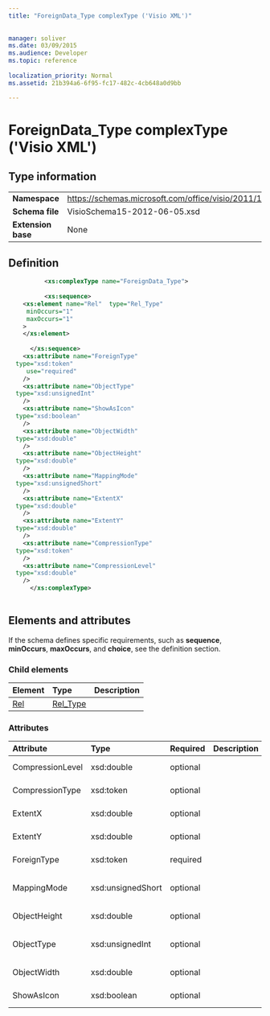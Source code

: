 ```yaml
---
title: "ForeignData_Type complexType ('Visio XML')"
 
 
manager: soliver
ms.date: 03/09/2015
ms.audience: Developer
ms.topic: reference
 
localization_priority: Normal
ms.assetid: 21b394a6-6f95-fc17-482c-4cb648a0d9bb

---
```


# ForeignData_Type complexType ('Visio XML')

## Type information

|||
|:-----|:-----|
|**Namespace** <br/> |https://schemas.microsoft.com/office/visio/2011/1/core  <br/> |
|**Schema file** <br/> |VisioSchema15-2012-06-05.xsd  <br/> |
|**Extension base** <br/> |None  <br/> |
   
## Definition

```XML
          <xs:complexType name="ForeignData_Type">
          
          <xs:sequence>
    <xs:element name="Rel"  type="Rel_Type"
     minOccurs="1"
     maxOccurs="1"
    >
    </xs:element>
    
      </xs:sequence>
    <xs:attribute name="ForeignType"
  type="xsd:token"
     use="required"
    />
    <xs:attribute name="ObjectType"
  type="xsd:unsignedInt"
    />
    <xs:attribute name="ShowAsIcon"
  type="xsd:boolean"
    />
    <xs:attribute name="ObjectWidth"
  type="xsd:double"
    />
    <xs:attribute name="ObjectHeight"
  type="xsd:double"
    />
    <xs:attribute name="MappingMode"
  type="xsd:unsignedShort"
    />
    <xs:attribute name="ExtentX"
  type="xsd:double"
    />
    <xs:attribute name="ExtentY"
  type="xsd:double"
    />
    <xs:attribute name="CompressionType"
  type="xsd:token"
    />
    <xs:attribute name="CompressionLevel"
  type="xsd:double"
    />
      </xs:complexType>
      
```

## Elements and attributes

If the schema defines specific requirements, such as **sequence**, **minOccurs**, **maxOccurs**, and **choice**, see the definition section. 
  
### Child elements

|**Element**|**Type**|**Description**|
|:-----|:-----|:-----|
|[Rel](rel-element-foreigndata_type-complextypevisio-xml.md) <br/> |[Rel_Type](rel_type-complextypevisio-xml.md) <br/> ||
   
### Attributes

|**Attribute**|**Type**|**Required**|**Description**|**Possible values**|
|:-----|:-----|:-----|:-----|:-----|
|CompressionLevel  <br/> |xsd:double  <br/> |optional  <br/> ||Values of the xsd:double type.  <br/> |
|CompressionType  <br/> |xsd:token  <br/> |optional  <br/> ||Values of the xsd:token type.  <br/> |
|ExtentX  <br/> |xsd:double  <br/> |optional  <br/> ||Values of the xsd:double type.  <br/> |
|ExtentY  <br/> |xsd:double  <br/> |optional  <br/> ||Values of the xsd:double type.  <br/> |
|ForeignType  <br/> |xsd:token  <br/> |required  <br/> ||Values of the xsd:token type.  <br/> |
|MappingMode  <br/> |xsd:unsignedShort  <br/> |optional  <br/> ||Values of the xsd:unsignedShort type.  <br/> |
|ObjectHeight  <br/> |xsd:double  <br/> |optional  <br/> ||Values of the xsd:double type.  <br/> |
|ObjectType  <br/> |xsd:unsignedInt  <br/> |optional  <br/> ||Values of the xsd:unsignedInt type.  <br/> |
|ObjectWidth  <br/> |xsd:double  <br/> |optional  <br/> ||Values of the xsd:double type.  <br/> |
|ShowAsIcon  <br/> |xsd:boolean  <br/> |optional  <br/> ||Values of the xsd:boolean type.  <br/> |
   

